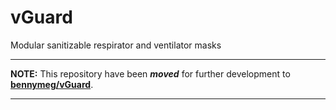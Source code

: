 # vGuard
Modular sanitizable respirator and ventilator masks

---
**NOTE:** This repository have been **_moved_** for further development to **[bennymeg/vGuard](https://github.com/bennymeg/vGuard)**.

---
